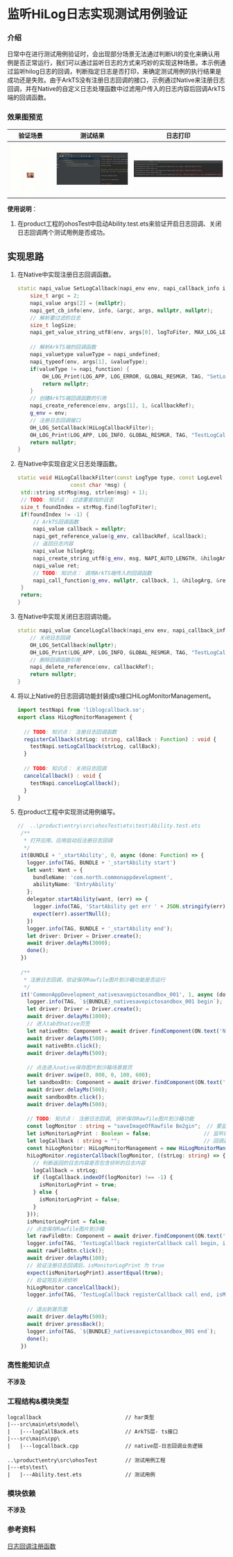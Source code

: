 # 监听HiLog日志实现测试用例验证

### 介绍

日常中在进行测试用例验证时，会出现部分场景无法通过判断UI的变化来确认用例是否正常运行，我们可以通过监听日志的方式来巧妙的实现这种场景。本示例通过监听hilog日志的回调，判断指定日志是否打印，来确定测试用例的执行结果是成功还是失败。由于ArkTS没有注册日志回调的接口，示例通过Native来注册日志回调，并在Native的自定义日志处理函数中过滤用户传入的日志内容后回调ArkTS端的回调函数。

### 效果图预览

| 验证场景                                  | 测试结果                                                          |日志打印|
|---------------------------------------|---------------------------------------------------------------|--------------------------------|
| ![验证场景](../../product/entry/src/main/resources/base/media/HiLogMonitor.gif) | ![测试结果](../../product/entry/src/main/resources/base/media/HiLogMonitorResult.png) |![日志打印](../../product/entry/src/main/resources/base/media/HiLogMonitorLog.png)|


**使用说明**：

1. 在product工程的ohosTest中启动Ability.test.ets来验证开启日志回调、关闭日志回调两个测试用例是否成功。

## 实现思路

1. 在Native中实现注册日志回调函数。

   ```cpp
   static napi_value SetLogCallback(napi_env env, napi_callback_info info) {
       size_t argc = 2;
       napi_value args[2] = {nullptr};
       napi_get_cb_info(env, info, &argc, args, nullptr, nullptr);
       // 解析要过滤的日志
       size_t logSize;
       napi_get_value_string_utf8(env, args[0], logToFiter, MAX_LOG_LEN, &logSize);
   
       // 解析ArkTS端的回调函数
       napi_valuetype valueType = napi_undefined;
       napi_typeof(env, args[1], &valueType);
       if(valueType != napi_function) {
           OH_LOG_Print(LOG_APP, LOG_ERROR, GLOBAL_RESMGR, TAG, "SetLogCallback fail，param[2] is not a function！");
           return nullptr;
       }
       // 创建ArkTS端回调函数的引用
       napi_create_reference(env, args[1], 1, &callbackRef);
       g_env = env;
       // 注册日志回调接口
       OH_LOG_SetCallback(HiLogCallbackFilter);
       OH_LOG_Print(LOG_APP, LOG_INFO, GLOBAL_RESMGR, TAG, "TestLogCallback SetCallback end");
       return nullptr;
   }
   ```

2. 在Native中实现自定义日志处理函数。

   ```cpp
   static void HiLogCallbackFilter(const LogType type, const LogLevel level, const unsigned int domain, const char *tag,
                    const char *msg) {
    std::string strMsg(msg, strlen(msg) + 1);    
    // TODO: 知识点： 过滤要查找的日志
    size_t foundIndex = strMsg.find(logToFiter);
    if(foundIndex != -1) {
        // ArkTS回调函数
        napi_value callback = nullptr;
        napi_get_reference_value(g_env, callbackRef, &callback);
        // 返回日志内容
        napi_value hilogArg;
        napi_create_string_utf8(g_env, msg, NAPI_AUTO_LENGTH, &hilogArg);
        napi_value ret;
        // TODO: 知识点： 调用ArkTS端传入的回调函数
        napi_call_function(g_env, nullptr, callback, 1, &hilogArg, &ret);
    }
    return;
   }
   ```

3. 在Native中实现关闭日志回调功能。

   ```cpp
   static napi_value CancelLogCallback(napi_env env, napi_callback_info info) {
       // 关闭日志回调
       OH_LOG_SetCallback(nullptr);
       OH_LOG_Print(LOG_APP, LOG_INFO, GLOBAL_RESMGR, TAG, "TestLogCallback CancelLogCallBack end");
       // 删除回调函数引用
       napi_delete_reference(env, callbackRef);
       return nullptr;
   }
   ```

4. 将以上Native的日志回调功能封装成ts接口HiLogMonitorManagement。

   ```typescript
   import testNapi from 'liblogcallback.so';   
   export class HiLogMonitorManagement {

     // TODO: 知识点： 注册日志回调函数
     registerCallback(strLog: string, callBack : Function) : void {
       testNapi.setLogCallback(strLog, callBack);
     }
   
     // TODO: 知识点： 关闭日志回调
     cancelCallback() : void {
       testNapi.cancelLogCallback();
     }
   }
   ```
   
6. 在product工程中实现测试用例编写。

   ```typescript
   //  ..\product\entry\src\ohosTest\ets\test\Ability.test.ets
    /**
     * 打开应用，应用启动后注册日志回调
     */
    it(BUNDLE + '_startAbility', 0, async (done: Function) => {
      logger.info(TAG, BUNDLE + '_startAbility start')
      let want: Want = {
        bundleName: 'com.north.commonappdevelopment',
        abilityName: 'EntryAbility'
      };
      delegator.startAbility(want, (err) => {
        logger.info(TAG, 'StartAbility get err ' + JSON.stringify(err));
        expect(err).assertNull();
      })
      logger.info(TAG, BUNDLE + '_startAbility end');
      let driver: Driver = Driver.create();
      await driver.delayMs(3000);
      done();
    })
   
    /**
     * 注册日志回调，验证保存Rawfile图片到沙箱功能是否运行
     */
    it('CommonAppDevelopment_nativesavepictosandbox_001', 1, async (done: Function) => {
      logger.info(TAG, `${BUNDLE}_nativesavepictosandbox_001 begin`);
      let driver: Driver = Driver.create();
      await driver.delayMs(1000);
      // 进入tab的native页签
      let nativeBtn: Component = await driver.findComponent(ON.text('Native'));
      await driver.delayMs(500);
      await nativeBtn.click();
      await driver.delayMs(500);

      // 点击进入native保存图片到沙箱场景首页
      await driver.swipe(0, 800, 0, 100, 600);
      let sandboxBtn: Component = await driver.findComponent(ON.text('native保存图片到沙箱'));
      await driver.delayMs(500);
      await sandboxBtn.click();
      await driver.delayMs(500);

      // TODO: 知识点： 注册日志回调, 侦听保存Rawfile图片到沙箱功能
      const logMonitor : string = "saveImageOfRawfile Be2gin";  // 要监听的日志内容
      let isMonitorLogPrint : Boolean = false;                 // 监听的日志内容是否打印
      let logCallback : string = "";                           // 回调返回的日志内容
      const hiLogMonitor: HiLogMonitorManagement = new HiLogMonitorManagement();
      hiLogMonitor.registerCallback(logMonitor, ((strLog: string) => {
        // 判断返回的日志内容是否包含侦听的日志内容
        logCallback = strLog;
        if (logCallback.indexOf(logMonitor) !== -1) {
          isMonitorLogPrint = true;
        } else {
          isMonitorLogPrint = false;
        }
      }));
      isMonitorLogPrint = false;
      // 点击保存Rawfile图片到沙箱
      let rawFileBtn: Component = await driver.findComponent(ON.text('保存Rawfile图片'));
      logger.info(TAG, 'TestLogCallback registerCallback call begin, isMonitorLogPrint:' + isMonitorLogPrint.toString());
      await rawFileBtn.click();
      await driver.delayMs(100);
      // 验证注册日志回调后，isMonitorLogPrint 为 true
      expect(isMonitorLogPrint).assertEqual(true);
      // 验证完后关闭侦听
      hiLogMonitor.cancelCallback();
      logger.info(TAG, 'TestLogCallback registerCallback call end, isMonitorLogPrint:' + isMonitorLogPrint.toString() + ', log: ' + logCallback);

      // 退出到首页面
      await driver.delayMs(500);
      await driver.pressBack();
      logger.info(TAG, `${BUNDLE}_nativesavepictosandbox_001 end`);
      done();
    })
   ```
   
### 高性能知识点

**不涉及**

### 工程结构&模块类型

   ```
   logcallback                           // har类型
   |---src\main\ets\model\
   |   |---logCallBack.ets               // ArkTS层- ts接口
   |---src\main\cpp\
   |   |---logcallback.cpp               // native层-日志回调业务逻辑   
   
   ..\product\entry\src\ohosTest         // 测试用例工程
   |---ets\test\
   |   |---Ability.test.ets              // 测试用例
   ```

### 模块依赖

**不涉及**

### 参考资料

[日志回调注册函数](https://gitee.com/openharmony/docs/blob/master/zh-cn/application-dev/dfx/hilog-guidelines-ndk.md)
